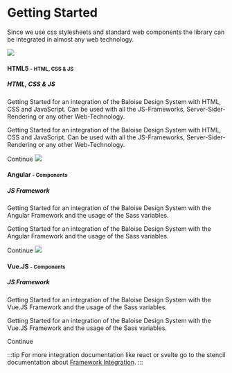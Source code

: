 # Getting Started

Since we use css stylesheets and standard web components the library can be integrated in almost any web technology.

<ClientOnly> 
<div class="bal-app">
  <bal-card class="my-5">
    <bal-card-head>
      <img src="https://cdn.iconscout.com/icon/free/png-512/html5-10-569380.png" >
      <div>
        <h4 class="title is-size-4">HTML5 <small class="is-hidden-touch">- HTML, CSS & JS</small></h4>
        <h5 class="subtitle is-size-5 is-hidden-desktop">HTML, CSS & JS</h5>
        <p class="has-text-blue-light-text is-hidden-touch">Getting Started for an integration of the Baloise Design System with HTML, CSS and JavaScript. Can be used with all the JS-Frameworks, Server-Sider-Rendering or any other Web-Technology.</p>
      </div>
    </bal-card-head>
    <bal-card-content class="is-hidden-desktop">
      <p class="has-text-blue-light-text">Getting Started for an integration of the Baloise Design System with HTML, CSS and JavaScript. Can be used with all the JS-Frameworks, Server-Sider-Rendering or any other Web-Technology.</p>
    </bal-card-content>
    <bal-card-button icon-right="nav-go-right" link href="/components/getting-started/html.html">Continue</bal-card-button>
  </bal-card>
  <bal-card class="my-5">
    <bal-card-head>
      <img src="https://angular.io/assets/images/logos/angular/angular.svg" >
      <div>
        <h4 class="title is-size-4">Angular <small class="is-hidden-touch">- Components</small></h4>
        <h5 class="subtitle is-size-5 is-hidden-desktop">JS Framework</h5>
        <p class="has-text-blue-light-text is-hidden-touch">Getting Started for an integration of the Baloise Design System with the Angular Framework and the usage of the Sass variables.</p>
      </div>
    </bal-card-head>
    <bal-card-content class="is-hidden-desktop">
      <p class="has-text-blue-light-text">Getting Started for an integration of the Baloise Design System with the Angular Framework and the usage of the Sass variables.</p>
    </bal-card-content>
    <bal-card-button icon-right="nav-go-right" link href="/components/getting-started/angular/">Continue</bal-card-button>
  </bal-card>
  <bal-card class="my-5">
    <bal-card-head>
      <img src="https://vuejs.org/images/logo.png" >
      <div>
        <h4 class="title is-size-4">Vue.JS <small class="is-hidden-touch">- Components</small></h4>
        <h5 class="subtitle is-size-5 is-hidden-desktop">JS Framework</h5>
        <p class="has-text-blue-light-text is-hidden-touch">Getting Started for an integration of the Baloise Design System with the Vue.JS Framework and the usage of the Sass variables.</p>
      </div>
    </bal-card-head>
    <bal-card-content class="is-hidden-desktop">
      <p class="has-text-blue-light-text">Getting Started for an integration of the Baloise Design System with the Vue.JS Framework and the usage of the Sass variables.</p>
    </bal-card-content>
    <bal-card-button icon-right="nav-go-right" link href="/components/getting-started/vue/index.html">Continue</bal-card-button>
  </bal-card>
</div>
</ClientOnly>

:::tip
For more integration documentation like react or svelte go to the stencil documentation about [Framework Integration](https://stenciljs.com/docs/overview).
:::
